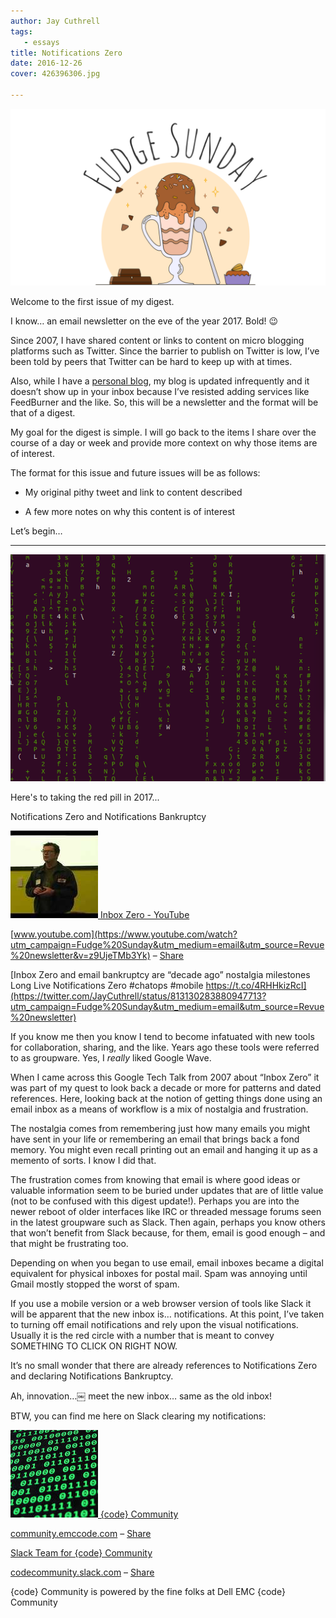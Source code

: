 ```yaml
---
author: Jay Cuthrell
tags:
   - essays
title: Notifications Zero
date: 2016-12-26
cover: 426396306.jpg 

---
```


[![Fudge Sunday](./index_files/fudgesunday.png) ](https://www.getrevue.co/profile/jaycuthrell?utm_campaign=Issue&utm_content=profileimage&utm_medium=email&utm_source=Fudge+Sunday)  
  
Welcome to the first issue of my digest.  

I know… an email newsletter on the eve of the year 2017. Bold! :wink:

Since 2007, I have shared content or links to content on micro blogging platforms such as Twitter. Since the barrier to publish on Twitter is low, I’ve been told by peers that Twitter can be hard to keep up with at times.

Also, while I have a [personal blog](http://jaycuthrell.com/blog?utm_campaign=Fudge%20Sunday&utm_medium=email&utm_source=Revue%20newsletter), my blog is updated infrequently and it doesn’t show up in your inbox because I’ve resisted adding services like FeedBurner and the like. So, this will be a newsletter and the format will be that of a digest.

My goal for the digest is simple. I will go back to the items I share over the course of a day or week and provide more context on why those items are of interest.  

The format for this issue and future issues will be as follows:

  * My original pithy tweet and link to content described  

  * A few more notes on why this content is of interest  

Let’s begin…  
  
* * *  
  
![Here's to taking the red pill in 2017... ](./index_files/Screenshot_from_2016-09-15_10-18-08.png)

Here's to taking the red pill in 2017...  
  
Notifications Zero and Notifications Bankruptcy  
  
[![](./index_files/hqdefault.jpg) ](https://www.youtube.com/watch?utm_campaign=Fudge%20Sunday&utm_medium=email&utm_source=Revue%20newsletter&v=z9UjeTMb3Yk)[Inbox Zero - YouTube](https://www.youtube.com/watch?utm_campaign=Fudge%20Sunday&utm_medium=email&utm_source=Revue%20newsletter&v=z9UjeTMb3Yk)

[www.youtube.com](https://www.youtube.com/watch?utm_campaign=Fudge%20Sunday&utm_medium=email&utm_source=Revue%20newsletter&v=z9UjeTMb3Yk) – [Share](http://rev.vu/beY5R?utm_campaign=Issue&utm_content=share&utm_medium=email&utm_source=Fudge+Sunday)

[Inbox Zero and email bankruptcy are “decade ago” nostalgia milestones Long Live Notifications Zero #chatops #mobile https://t.co/4RHHkizRcI](https://twitter.com/JayCuthrell/status/813130283880947713?utm_campaign=Fudge%20Sunday&utm_medium=email&utm_source=Revue%20newsletter)  
  
If you know me then you know I tend to become infatuated with new tools for collaboration, sharing, and the like. Years ago these tools were referred to as groupware. Yes, I _really_ liked Google Wave.

When I came across this Google Tech Talk from 2007 about “Inbox Zero” it was part of my quest to look back a decade or more for patterns and dated references. Here, looking back at the notion of getting things done using an email inbox as a means of workflow is a mix of nostalgia and frustration.

The nostalgia comes from remembering just how many emails you might have sent in your life or remembering an email that brings back a fond memory. You might even recall printing out an email and hanging it up as a memento of sorts. I know I did that.

The frustration comes from knowing that email is where good ideas or valuable information seem to be buried under updates that are of little value (not to be confused with this digest update!). Perhaps you are into the newer reboot of older interfaces like IRC or threaded message forums seen in the latest groupware such as Slack. Then again, perhaps you know others that won’t benefit from Slack because, for them, email is good enough – and that might be frustrating too.

Depending on when you began to use email, email inboxes became a digital equivalent for physical inboxes for postal mail. Spam was annoying until Gmail mostly stopped the worst of spam.

If you use a mobile version or a web browser version of tools like Slack it will be apparent that the new inbox is… notifications. At this point, I’ve taken to turning off email notifications and rely upon the visual notifications. Usually it is the red circle with a number that is meant to convey SOMETHING TO CLICK ON RIGHT NOW.

It’s no small wonder that there are already references to Notifications Zero and declaring Notifications Bankruptcy.

Ah, innovation…￼ meet the new inbox… same as the old inbox!

BTW, you can find me here on Slack clearing my notifications:  
  
[![](./index_files/binary_code.jpg) ](http://community.emccode.com/?utm_campaign=Fudge%20Sunday&utm_medium=email&utm_source=Revue%20newsletter)[{code} Community](http://community.emccode.com/?utm_campaign=Fudge%20Sunday&utm_medium=email&utm_source=Revue%20newsletter)

[community.emccode.com](http://community.emccode.com/?utm_campaign=Fudge%20Sunday&utm_medium=email&utm_source=Revue%20newsletter) – [Share](http://rev.vu/M96y5?utm_campaign=Issue&utm_content=share&utm_medium=email&utm_source=Fudge+Sunday)  
  
[Slack Team for {code} Community](https://codecommunity.slack.com/?utm_campaign=Fudge%20Sunday&utm_medium=email&utm_source=Revue%20newsletter)

[codecommunity.slack.com](https://codecommunity.slack.com/?utm_campaign=Fudge%20Sunday&utm_medium=email&utm_source=Revue%20newsletter) – [Share](http://rev.vu/9OxQo?utm_campaign=Issue&utm_content=share&utm_medium=email&utm_source=Fudge+Sunday)

{code} Community is powered by the fine folks at Dell EMC {code} Community  
